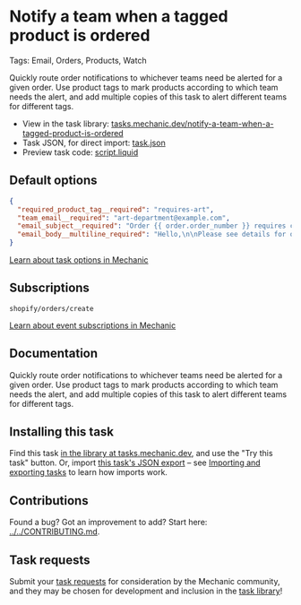 # Notify a team when a tagged product is ordered

Tags: Email, Orders, Products, Watch

Quickly route order notifications to whichever teams need be alerted for a given order. Use product tags to mark products according to which team needs the alert, and add multiple copies of this task to alert different teams for different tags.

* View in the task library: [tasks.mechanic.dev/notify-a-team-when-a-tagged-product-is-ordered](https://tasks.mechanic.dev/notify-a-team-when-a-tagged-product-is-ordered)
* Task JSON, for direct import: [task.json](../../tasks/notify-a-team-when-a-tagged-product-is-ordered.json)
* Preview task code: [script.liquid](./script.liquid)

## Default options

```json
{
  "required_product_tag__required": "requires-art",
  "team_email__required": "art-department@example.com",
  "email_subject__required": "Order {{ order.order_number }} requires custom artwork",
  "email_body__multiline_required": "Hello,\n\nPlease see details for order {{ order.order_number }}:\n\nhttps://{{ shop.myshopify_domain }}/admin/orders/{{ order.id }}\n\nThanks,\n- Mechanic, for {{ shop.name }}"
}
```

[Learn about task options in Mechanic](https://learn.mechanic.dev/core/tasks/options)

## Subscriptions

```liquid
shopify/orders/create
```

[Learn about event subscriptions in Mechanic](https://learn.mechanic.dev/core/tasks/subscriptions)

## Documentation

Quickly route order notifications to whichever teams need be alerted for a given order. Use product tags to mark products according to which team needs the alert, and add multiple copies of this task to alert different teams for different tags.

## Installing this task

Find this task [in the library at tasks.mechanic.dev](https://tasks.mechanic.dev/notify-a-team-when-a-tagged-product-is-ordered), and use the "Try this task" button. Or, import [this task's JSON export](../../tasks/notify-a-team-when-a-tagged-product-is-ordered.json) – see [Importing and exporting tasks](https://learn.mechanic.dev/core/tasks/import-and-export) to learn how imports work.

## Contributions

Found a bug? Got an improvement to add? Start here: [../../CONTRIBUTING.md](../../CONTRIBUTING.md).

## Task requests

Submit your [task requests](https://mechanic.canny.io/task-requests) for consideration by the Mechanic community, and they may be chosen for development and inclusion in the [task library](https://tasks.mechanic.dev/)!
